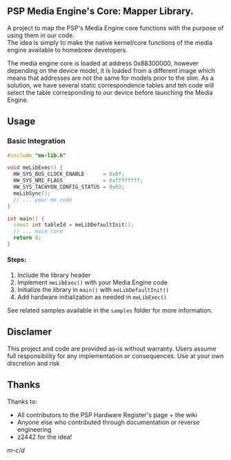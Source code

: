 ## PSP Media Engine's Core: Mapper Library.
A project to map the PSP's Media Engine core functions with the purpose of using them in our code.  
The idea is simply to make the native kernel/core functions of the media engine available to homebrew developers.  

The media engine core is loaded at address 0x88300000, however depending on the device model, it is loaded from a different image which means that addresses are not the same for models prior to the slim.
As a solution, we have several static correspondence tables and teh code will select the table corresponding to our device before launching the Media Engine.

## Usage

### Basic Integration
```cpp
#include "me-lib.h"

void meLibExec() {
  HW_SYS_BUS_CLOCK_ENABLE      = 0x0f;
  HW_SYS_NMI_FLAGS             = 0xffffffff;
  HW_SYS_TACHYON_CONFIG_STATUS = 0x02;
  meLibSync();
  // ... your me code
}

int main() {
  const int tableId = meLibDefaultInit();
  // ... main core
  return 0;
}
```

#### Steps:
1. Include the library header
2. Implement `meLibExec()` with your Media Engine code
3. Initialize the library in `main()` with `meLibDefaultInit()`
4. Add hardware initialization as needed in `meLibExec()`
  
  
See related samples available in the `samples` folder for more information.

## Disclamer
This project and code are provided as-is without warranty. Users assume full responsibility for any implementation or consequences. Use at your own discretion and risk

## Thanks
Thanks to:
- All contributors to the PSP Hardware Register's page + the wiki
- Anyone else who contributed through documentation or reverse engineering
- z2442 for the idea!

*m-c/d*
